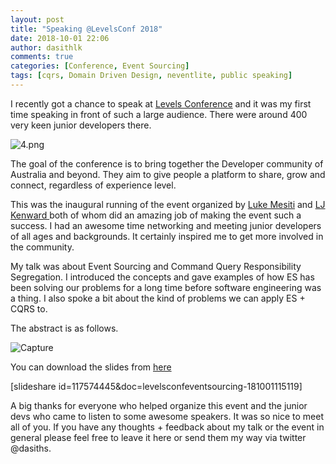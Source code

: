 ```yaml
---
layout: post
title: "Speaking @LevelsConf 2018"
date: 2018-10-01 22:06
author: dasithlk
comments: true
categories: [Conference, Event Sourcing]
tags: [cqrs, Domain Driven Design, neventlite, public speaking]
---
```

I recently got a chance to speak at <a href="https://www.levelsconf.com/" target="_blank" rel="noopener">Levels Conference</a> and it was my first time speaking in front of such a large audience. There were around 400 very keen junior developers there.

![4.png](https://gossipprotocol.files.wordpress.com/2018/10/4-e1538478545916.png)

The goal of the conference is to bring together the Developer community of Australia and beyond. They aim to give people a platform to share, grow and connect, regardless of experience level.

This was the inaugural running of the event organized by <a href="https://twitter.com/lukemesiti" target="_blank" rel="noopener">Luke Mesiti</a> and <a href="https://twitter.com/ljkenward" target="_blank" rel="noopener">LJ Kenward </a>both of whom did an amazing job of making the event such a success. I had an awesome time networking and meeting junior developers of all ages and backgrounds. It certainly inspired me to get more involved in the community.

My talk was about Event Sourcing and Command Query Responsibility Segregation. I introduced the concepts and gave examples of how ES has been solving our problems for a long time before software engineering was a thing. I also spoke a bit about the kind of problems we can apply ES + CQRS to.

The abstract is as follows.

![Capture](https://gossipprotocol.files.wordpress.com/2018/10/capture.png)

You can download the slides from <a href="https://www.slideshare.net/DasithWijesiriwarden/levelsconf-2018-event-sourcing-dasith-wijesiriwardena" target="_blank" rel="noopener">here</a>

[slideshare id=117574445&amp;doc=levelsconfeventsourcing-181001115119]

A big thanks for everyone who helped organize this event and the junior devs who came to listen to some awesome speakers. It was so nice to meet all of you. If you have any thoughts + feedback about my talk or the event in general please feel free to leave it here or send them my way via twitter @dasiths.
